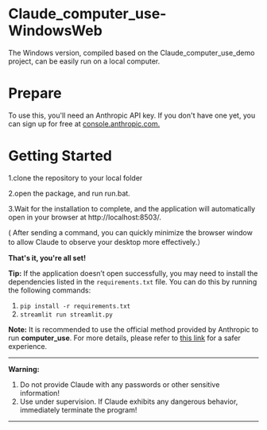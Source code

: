 # Claude_computer_use-WindowsWeb
The Windows version, compiled based on the Claude_computer_use_demo project, can be easily run on a local computer.

# Prepare
To use this, you'll need an Anthropic API key. If you don't have one yet, you can sign up for free at [console.anthropic.com.](https://console.anthropic.com/)

# Getting Started
1.clone the repository to your local folder

2.open the package, and run run.bat. 

3.Wait for the installation to complete, and the application will automatically open in your browser at http://localhost:8503/.

( After sending a command, you can quickly minimize the browser window to allow Claude to observe your desktop more effectively.）

**That's it, you're all set!**




**Tip:** If the application doesn’t open successfully, you may need to install the dependencies listed in the `requirements.txt` file. You can do this by running the following commands:

1. `pip install -r requirements.txt`
2. `streamlit run streamlit.py`

**Note:** It is recommended to use the official method provided by Anthropic to run **computer_use**. For more details, please refer to [this link](https://github.com/anthropics/anthropic-quickstarts/tree/main/computer-use-demo) for a safer experience.

---
**Warning:**

1. Do not provide Claude with any passwords or other sensitive information!
2. Use under supervision. If Claude exhibits any dangerous behavior, immediately terminate the program!

---



